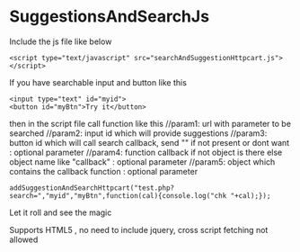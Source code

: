 # SuggestionsAndSearchJs

Include the js file like below

    <script type="text/javascript" src="searchAndSuggestionHttpcart.js"></script>

If you have searchable input and button like this


    <input type="text" id="myid">
    <button id="myBtn">Try it</button>

then in the script file call function like this
//param1: url with parameter to be searched
//param2: input id which will provide suggestions
//param3: button id which will call search callback, send "" if not present or dont want : optional parameter
//param4: function callback if not object is there else object name like "callback" : optional parameter
//param5: object which contains the callback function : optional parameter

    addSuggestionAndSearchHttpcart("test.php?search=","myid","myBtn",function(cal){console.log("chk "+cal);});

Let it roll and see the magic

Supports HTML5 , no need to include jquery, cross script fetching not allowed
